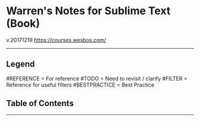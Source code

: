# Warren's Notes for Sublime Text (Book)
v.20171219
https://courses.wesbos.com/

---
## Legend
&#35;REFERENCE = For reference
&#35;TODO = Need to revisit / clarify
&#35;FILTER = Reference for useful filters
&#35;BESTPRACTICE = Best Practice

## Table of Contents
---
